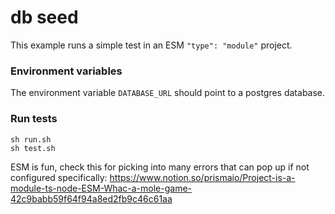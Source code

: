 # db seed

This example runs a simple test in an ESM `"type": "module"` project.

### Environment variables

The environment variable `DATABASE_URL` should point to a postgres database.

### Run tests

```shell script
sh run.sh
sh test.sh
```

ESM is fun, check this for picking into many errors that can pop up if not configured specifically:
https://www.notion.so/prismaio/Project-is-a-module-ts-node-ESM-Whac-a-mole-game-42c9babb59f64f94a8ed2fb9c46c61aa
